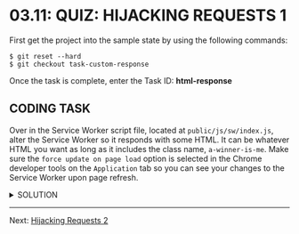 # 03.11: QUIZ: HIJACKING REQUESTS 1
First get the project into the sample state by using the following commands:

```shell
$ git reset --hard
$ git checkout task-custom-response
```

Once the task is complete, enter the Task ID: **html-response**

## CODING TASK
Over in the Service Worker script file, located at `public/js/sw/index.js`, alter the Service Worker so it responds with some HTML. It can be whatever HTML you want as long as it includes the class name, `a-winner-is-me`. Make sure the `force update on page load` option is selected in the Chrome developer tools on the `Application` tab so you can see your changes to the Service Worker upon page refresh.

<details>
  <summary>SOLUTION</summary>
  <p>

    Set the 'Content-Type' property of the headers to 'text/html':
    
    ```js
    self.addEventListener('fetch', function(event) {
      event.respondWith(
        new Reponse('<p class="a-winner-is-me">Responding from the Service Worker with HTML.</p>', {
          headers: {
            'Content-Type': 'text/html'
          }
        })
      )
    })
    ```
  </p>
</details>

- - -

Next: [Hijacking Requests 2](./12/hijacking-requests-2.md)